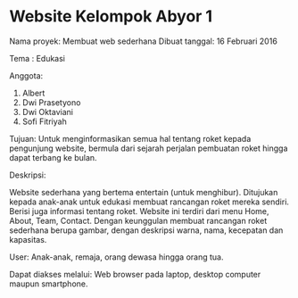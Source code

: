 # Website Kelompok Abyor 1

Nama proyek: Membuat web sederhana
Dibuat tanggal: 16 Februari 2016

Tema : Edukasi

Anggota:

1. Albert
2. Dwi Prasetyono
3. Dwi Oktaviani
4. Sofi Fitriyah

Tujuan: Untuk menginformasikan semua hal tentang roket kepada pengunjung website, bermula dari sejarah perjalan pembuatan roket hingga dapat terbang ke bulan.

Deskripsi:

Website sederhana yang bertema entertain (untuk menghibur). Ditujukan kepada anak-anak untuk edukasi membuat rancangan roket mereka sendiri. Berisi juga informasi tentang roket. Website ini terdiri dari menu Home, About, Team, Contact. Dengan keunggulan membuat rancangan roket sederhana berupa gambar, dengan deskripsi warna, nama, kecepatan dan kapasitas.

User: Anak-anak, remaja, orang dewasa hingga orang tua.

Dapat diakses melalui: Web browser pada laptop, desktop computer maupun smartphone.
